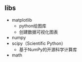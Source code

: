 
## libs
+ matplotlib
    + python绘图库
    + 创建数据可视化图表
+ numpy
+ scipy（Scientific Python）
    + 基于NumPy的开源科学计算库
+ math